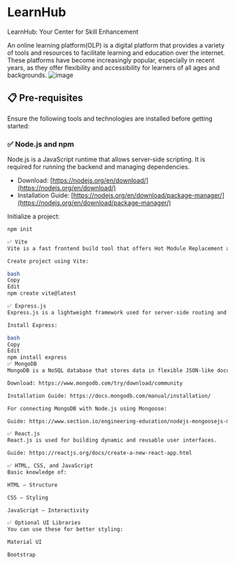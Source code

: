 # LearnHub
LearnHub: Your Center for Skill Enhancement

An online learning platform(OLP) is a digital platform that provides a variety of tools and resources to facilitate learning and education over the internet. These platforms have become increasingly popular, especially in recent years, as they offer flexibility and accessibility for learners of all ages and backgrounds.
![image](https://github.com/user-attachments/assets/1121c172-8f15-4878-90e6-fc4a79adfbcd)


## 📋 Pre-requisites

Ensure the following tools and technologies are installed before getting started:

### ✅ Node.js and npm
Node.js is a JavaScript runtime that allows server-side scripting. It is required for running the backend and managing dependencies.

- Download: [https://nodejs.org/en/download/](https://nodejs.org/en/download/)
- Installation Guide: [https://nodejs.org/en/download/package-manager/](https://nodejs.org/en/download/package-manager/)

Initialize a project:
```bash
npm init

✅ Vite
Vite is a fast frontend build tool that offers Hot Module Replacement and is optimized for modern development.

Create project using Vite:

bash
Copy
Edit
npm create vite@latest

✅ Express.js
Express.js is a lightweight framework used for server-side routing and middleware.

Install Express:

bash
Copy
Edit
npm install express
✅ MongoDB
MongoDB is a NoSQL database that stores data in flexible JSON-like documents.

Download: https://www.mongodb.com/try/download/community

Installation Guide: https://docs.mongodb.com/manual/installation/

For connecting MongoDB with Node.js using Mongoose:

Guide: https://www.section.io/engineering-education/nodejs-mongoosejs-mongodb/

✅ React.js
React.js is used for building dynamic and reusable user interfaces.

Guide: https://reactjs.org/docs/create-a-new-react-app.html

✅ HTML, CSS, and JavaScript
Basic knowledge of:

HTML – Structure

CSS – Styling

JavaScript – Interactivity

✅ Optional UI Libraries
You can use these for better styling:

Material UI

Bootstrap

